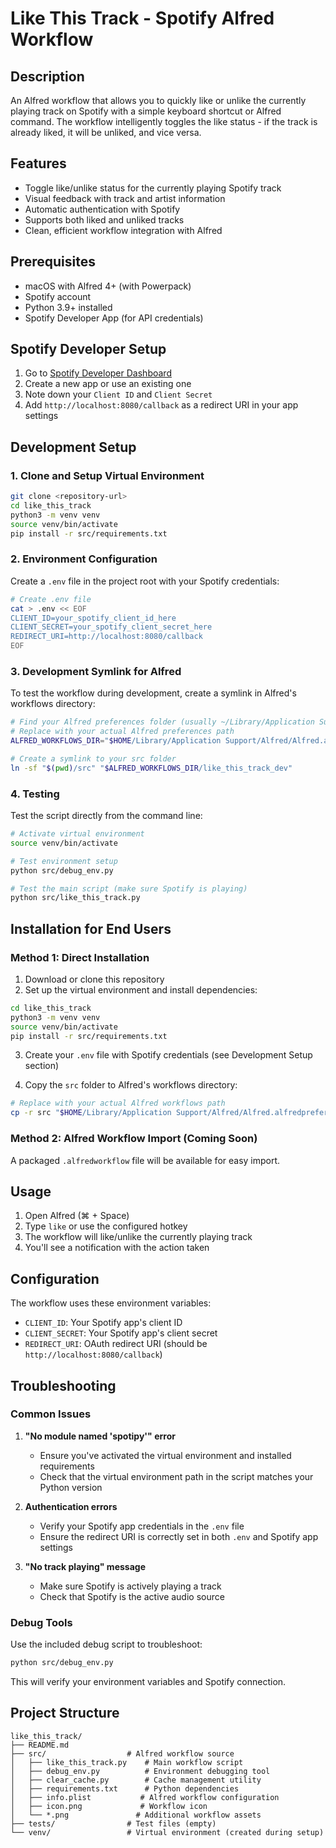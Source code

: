 # Like This Track - Spotify Alfred Workflow

## Description

An Alfred workflow that allows you to quickly like or unlike the currently playing track on Spotify with a simple keyboard shortcut or Alfred command. The workflow intelligently toggles the like status - if the track is already liked, it will be unliked, and vice versa.

## Features

- Toggle like/unlike status for the currently playing Spotify track
- Visual feedback with track and artist information
- Automatic authentication with Spotify
- Supports both liked and unliked tracks
- Clean, efficient workflow integration with Alfred

## Prerequisites

- macOS with Alfred 4+ (with Powerpack)
- Spotify account
- Python 3.9+ installed
- Spotify Developer App (for API credentials)

## Spotify Developer Setup

1. Go to [Spotify Developer Dashboard](https://developer.spotify.com/dashboard)
2. Create a new app or use an existing one
3. Note down your `Client ID` and `Client Secret`
4. Add `http://localhost:8080/callback` as a redirect URI in your app settings

## Development Setup

### 1. Clone and Setup Virtual Environment

```bash
git clone <repository-url>
cd like_this_track
python3 -m venv venv
source venv/bin/activate
pip install -r src/requirements.txt
```

### 2. Environment Configuration

Create a `.env` file in the project root with your Spotify credentials:

```bash
# Create .env file
cat > .env << EOF
CLIENT_ID=your_spotify_client_id_here
CLIENT_SECRET=your_spotify_client_secret_here
REDIRECT_URI=http://localhost:8080/callback
EOF
```

### 3. Development Symlink for Alfred

To test the workflow during development, create a symlink in Alfred's workflows directory:

```bash
# Find your Alfred preferences folder (usually ~/Library/Application Support/Alfred/Alfred.alfredpreferences/workflows)
# Replace with your actual Alfred preferences path
ALFRED_WORKFLOWS_DIR="$HOME/Library/Application Support/Alfred/Alfred.alfredpreferences/workflows"

# Create a symlink to your src folder
ln -sf "$(pwd)/src" "$ALFRED_WORKFLOWS_DIR/like_this_track_dev"
```

### 4. Testing

Test the script directly from the command line:

```bash
# Activate virtual environment
source venv/bin/activate

# Test environment setup
python src/debug_env.py

# Test the main script (make sure Spotify is playing)
python src/like_this_track.py
```

## Installation for End Users

### Method 1: Direct Installation

1. Download or clone this repository
2. Set up the virtual environment and install dependencies:

```bash
cd like_this_track
python3 -m venv venv
source venv/bin/activate
pip install -r src/requirements.txt
```

3. Create your `.env` file with Spotify credentials (see Development Setup section)

4. Copy the `src` folder to Alfred's workflows directory:

```bash
# Replace with your actual Alfred workflows path
cp -r src "$HOME/Library/Application Support/Alfred/Alfred.alfredpreferences/workflows/like_this_track"
```

### Method 2: Alfred Workflow Import (Coming Soon)

A packaged `.alfredworkflow` file will be available for easy import.

## Usage

1. Open Alfred (⌘ + Space)
2. Type `like` or use the configured hotkey
3. The workflow will like/unlike the currently playing track
4. You'll see a notification with the action taken

## Configuration

The workflow uses these environment variables:
- `CLIENT_ID`: Your Spotify app's client ID
- `CLIENT_SECRET`: Your Spotify app's client secret  
- `REDIRECT_URI`: OAuth redirect URI (should be `http://localhost:8080/callback`)

## Troubleshooting

### Common Issues

1. **"No module named 'spotipy'" error**
   - Ensure you've activated the virtual environment and installed requirements
   - Check that the virtual environment path in the script matches your Python version

2. **Authentication errors**
   - Verify your Spotify app credentials in the `.env` file
   - Ensure the redirect URI is correctly set in both `.env` and Spotify app settings

3. **"No track playing" message**
   - Make sure Spotify is actively playing a track
   - Check that Spotify is the active audio source

### Debug Tools

Use the included debug script to troubleshoot:

```bash
python src/debug_env.py
```

This will verify your environment variables and Spotify connection.

## Project Structure

```
like_this_track/
├── README.md
├── src/                  # Alfred workflow source
│   ├── like_this_track.py    # Main workflow script
│   ├── debug_env.py          # Environment debugging tool
│   ├── clear_cache.py        # Cache management utility
│   ├── requirements.txt      # Python dependencies
│   ├── info.plist           # Alfred workflow configuration
│   ├── icon.png             # Workflow icon
│   └── *.png               # Additional workflow assets
├── tests/                # Test files (empty)
└── venv/                 # Virtual environment (created during setup)
````